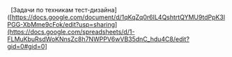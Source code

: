   [Задачи по техникам тест-дизайна]([https://docs.google.com/document/d/1qKqZq0r6IL4QshtrtQYMU9tdPpK3lPGG-XbMme9cFok/edit?usp=sharing](https://docs.google.com/spreadsheets/d/1-FLMuKbuRsdWoKNnsZc8h7NWPPV6wVB35dnC_hdu4C8/edit?gid=0#gid=0]
